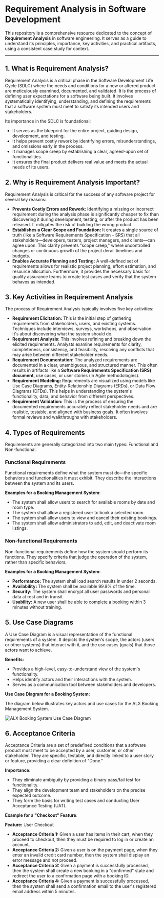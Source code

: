 

# Requirement Analysis in Software Development

This repository is a comprehensive resource dedicated to the concept of **Requirement Analysis** in software engineering. It serves as a guide to understand its principles, importance, key activities, and practical artifacts, using a consistent case study for context.

---

## 1. What is Requirement Analysis?

Requirement Analysis is a critical phase in the Software Development Life Cycle (SDLC) where the needs and conditions for a new or altered product are meticulously examined, documented, and validated. It is the process of defining user expectations for a software being built. It involves systematically identifying, understanding, and defining the requirements that a software system must meet to satisfy its intended users and stakeholders.

Its importance in the SDLC is foundational:
*   It serves as the blueprint for the entire project, guiding design, development, and testing.
*   It helps prevent costly rework by identifying errors, misunderstandings, and omissions early in the process.
*   It manages scope creep by establishing a clear, agreed-upon set of functionalities.
*   It ensures the final product delivers real value and meets the actual needs of its users.

## 2. Why is Requirement Analysis Important?

Requirement Analysis is critical for the success of any software project for several key reasons:

*   **Prevents Costly Errors and Rework:** Identifying a missing or incorrect requirement during the analysis phase is significantly cheaper to fix than discovering it during development, testing, or after the product has been released. It mitigates the risk of building the wrong product.
*   **Establishes a Clear Scope and Foundation:** It creates a single source of truth (like a Software Requirements Specification - SRS) that all stakeholders—developers, testers, project managers, and clients—can agree upon. This clarity prevents "scope creep," where uncontrolled changes or continuous growth of the project derail timelines and budgets.
*   **Enables Accurate Planning and Testing:** A well-defined set of requirements allows for realistic project planning, effort estimation, and resource allocation. Furthermore, it provides the necessary basis for quality assurance teams to create test cases and verify that the system behaves as intended.

## 3. Key Activities in Requirement Analysis

The process of Requirement Analysis typically involves five key activities:

*   **Requirement Elicitation:** This is the initial step of gathering requirements from stakeholders, users, and existing systems. Techniques include interviews, surveys, workshops, and observation. It's about discovering what the system should do.
*   **Requirement Analysis:** This involves refining and breaking down the elicited requirements. Analysts examine requirements for clarity, completeness, consistency, and feasibility, resolving any conflicts that may arise between different stakeholder needs.
*   **Requirement Documentation:** The analyzed requirements are documented in a clear, unambiguous, and structured manner. This often results in artifacts like a **Software Requirements Specification (SRS) document**, use cases, or user stories (in Agile methodologies).
*   **Requirement Modeling:** Requirements are visualized using models like Use Case Diagrams, Entity-Relationship Diagrams (ERDs), or Data Flow Diagrams (DFDs). This helps in understanding the system's functionality, data, and behavior from different perspectives.
*   **Requirement Validation:** This is the process of ensuring the documented requirements accurately reflect stakeholder needs and are realistic, testable, and aligned with business goals. It often involves formal reviews and walkthroughs with stakeholders.

## 4. Types of Requirements

Requirements are generally categorized into two main types: Functional and Non-functional.

### Functional Requirements
Functional requirements define what the system must do—the specific behaviors and functionalities it must exhibit. They describe the interactions between the system and its users.

**Examples for a Booking Management System:**
*   The system shall allow users to search for available rooms by date and room type.
*   The system shall allow a registered user to book a selected room.
*   The system shall allow users to view and cancel their existing bookings.
*   The system shall allow administrators to add, edit, and deactivate room listings.

### Non-functional Requirements
Non-functional requirements define how the system should perform its functions. They specify criteria that judge the operation of the system, rather than specific behaviors.

**Examples for a Booking Management System:**
*   **Performance:** The system shall load search results in under 2 seconds.
*   **Availability:** The system shall be available 99.9% of the time.
*   **Security:** The system shall encrypt all user passwords and personal data at rest and in transit.
*   **Usability:** A new user shall be able to complete a booking within 3 minutes without training.

## 5. Use Case Diagrams

A Use Case Diagram is a visual representation of the functional requirements of a system. It depicts the system's scope, the actors (users or other systems) that interact with it, and the use cases (goals) that those actors want to achieve.

**Benefits:**
*   Provides a high-level, easy-to-understand view of the system's functionality.
*   Helps identify actors and their interactions with the system.
*   Serves as a communication tool between stakeholders and developers.

**Use Case Diagram for a Booking System:**

The diagram below illustrates key actors and use cases for the ALX Booking Management System.

![ALX Booking System Use Case Diagram](alx-booking-uc.png)

## 6. Acceptance Criteria

Acceptance Criteria are a set of predefined conditions that a software product must meet to be accepted by a user, customer, or other stakeholder. They are specific, testable, and directly linked to a user story or feature, providing a clear definition of "Done."

**Importance:**
*   They eliminate ambiguity by providing a binary pass/fail test for functionality.
*   They align the development team and stakeholders on the precise expected outcome.
*   They form the basis for writing test cases and conducting User Acceptance Testing (UAT).

**Example for a "Checkout" Feature:**

**Feature:** User Checkout
*   **Acceptance Criteria 1:** Given a user has items in their cart, when they proceed to checkout, then they must be required to log in or create an account.
*   **Acceptance Criteria 2:** Given a user is on the payment page, when they enter an invalid credit card number, then the system shall display an error message and not proceed.
*   **Acceptance Criteria 3:** Given a payment is successfully processed, then the system shall create a new booking in a "confirmed" state and redirect the user to a confirmation page with a booking ID.
*   **Acceptance Criteria 4:** Given a payment is successfully processed, then the system shall send a confirmation email to the user's registered email address within 5 minutes.